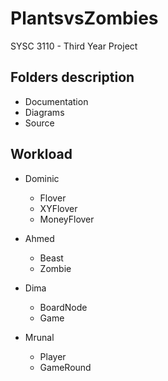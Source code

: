 # PlantsvsZombies
SYSC 3110 - Third Year Project

## Folders description
- Documentation
- Diagrams
- Source


## Workload
- Dominic
  * Flover 
  * XYFlover
  * MoneyFlover

- Ahmed
  * Beast
  * Zombie

- Dima
  * BoardNode
  * Game

- Mrunal
  * Player
  * GameRound
